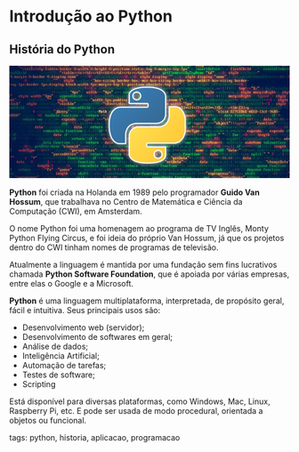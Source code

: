# Introdução ao Python

## História do Python

![logo do python](./img/Python.png)

**Python** foi criada na Holanda em 1989 pelo programador **Guido Van Hossum**, que trabalhava no Centro de Matemática e Ciência da Computação (CWI), em Amsterdam.

O nome Python foi uma homenagem ao programa de TV Inglês, Monty Python Flying Circus, e foi ideia do próprio Van Hossum, já que os projetos dentro do CWI tinham nomes de programas de televisão.

Atualmente a linguagem é mantida por uma fundação sem fins lucrativos chamada **Python Software Foundation**, que é apoiada por várias empresas, entre elas o Google e a Microsoft.

**Python** é uma linguagem multiplataforma, interpretada, de propósito geral, fácil e intuitiva. Seus principais usos são:

- Desenvolvimento web (servidor);
- Desenvolvimento de softwares em geral;
- Análise de dados;
- Inteligência Artificial;
- Automação de tarefas;
- Testes de software;
- Scripting

Está disponível para diversas plataformas, como Windows, Mac, Linux, Raspberry Pi, etc. E pode ser usada de modo procedural, orientada a objetos ou funcional.

tags: python, historia, aplicacao, programacao
